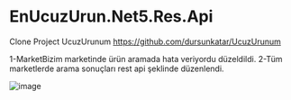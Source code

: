 # EnUcuzUrun.Net5.Res.Api

Clone Project UcuzUrunum
https://github.com/dursunkatar/UcuzUrunum


1-MarketBizim marketinde ürün aramada hata veriyordu düzeldildi.
2-Tüm marketlerde arama sonuçları rest api şeklinde düzenlendi.


![image](https://user-images.githubusercontent.com/16664425/235700241-d0ec8cc3-c1b2-4efd-bdb2-98f352d34ed6.png)
